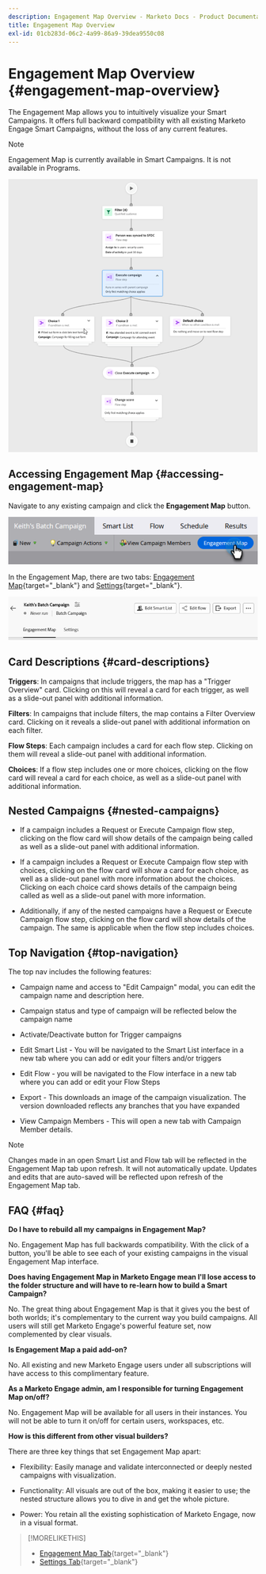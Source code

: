 ```yaml
---
description: Engagement Map Overview - Marketo Docs - Product Documentation
title: Engagement Map Overview
exl-id: 01cb283d-06c2-4a99-86a9-39dea9550c08
---
```

# Engagement Map Overview {#engagement-map-overview}

The Engagement Map allows you to intuitively visualize your Smart Campaigns. It offers full backward compatibility with all existing Marketo Engage Smart Campaigns, without the loss of any current features.

>[!NOTE]
>
>Engagement Map is currently available in Smart Campaigns. It is not available in Programs.

   ![](assets/engagement-map-overview-1.png)

## Accessing Engagement Map {#accessing-engagement-map}

Navigate to any existing campaign and click the **Engagement Map** button.

   ![](assets/engagement-map-overview-2.png)

In the Engagement Map, there are two tabs: [Engagement Map](/help/marketo/product-docs/core-marketo-concepts/engagement-map/engagement-map-tab.md){target="_blank"} and [Settings](/help/marketo/product-docs/core-marketo-concepts/engagement-map/settings-tab.md){target="_blank"}.

   ![](assets/engagement-map-overview-3.png)

## Card Descriptions {#card-descriptions}

**Triggers**: In campaigns that include triggers, the map has a "Trigger Overview" card. Clicking on this will reveal a card for each trigger, as well as a slide-out panel with additional information.

**Filters**: In campaigns that include filters, the map contains a Filter Overview card. Clicking on it reveals a slide-out panel with additional information on each filter.

**Flow Steps**: Each campaign includes a card for each flow step. Clicking on them will reveal a slide-out panel with additional information.

**Choices**: If a flow step includes one or more choices, clicking on the flow card will reveal a card for each choice, as well as a slide-out panel with additional information.

## Nested Campaigns {#nested-campaigns}

* If a campaign includes a Request or Execute Campaign flow step, clicking on the flow card will show details of the campaign being called as well as a slide-out panel with additional information.

* If a campaign includes a Request or Execute Campaign flow step with choices, clicking on the flow card will show a card for each choice, as well as a slide-out panel with more information about the choices. Clicking on each choice card shows details of the campaign being called as well as a slide-out panel with more information.

* Additionally, if any of the nested campaigns have a Request or Execute Campaign flow step, clicking on the flow card will show details of the campaign. The same is applicable when the flow step includes choices.

## Top Navigation {#top-navigation}

The top nav includes the following features:

* Campaign name and access to "Edit Campaign" modal, you can edit the campaign name and description here.

* Campaign status and type of campaign will be reflected below the campaign name

* Activate/Deactivate button for Trigger campaigns

* Edit Smart List - You will be navigated to the Smart List interface in a new tab where you can add or edit your filters and/or triggers

* Edit Flow - you will be navigated to the Flow interface in a new tab where you can add or edit your Flow Steps

* Export - This downloads an image of the campaign visualization. The version downloaded reflects any branches that you have expanded

* View Campaign Members - This will open a new tab with Campaign Member details.

>[!NOTE]
>
>Changes made in an open Smart List and Flow tab will be reflected in the Engagement Map tab upon refresh. It will not automatically update. Updates and edits that are auto-saved will be reflected upon refresh of the Engagement Map tab.

## FAQ {#faq}

**Do I have to rebuild all my campaigns in Engagement Map?**

No. Engagement Map has full backwards compatibility. With the click of a button, you'll be able to see each of your existing campaigns in the visual Engagement Map interface.

**Does having Engagement Map in Marketo Engage mean I'll lose access to the folder structure and will have to re-learn how to build a Smart Campaign?**

No. The great thing about Engagement Map is that it gives you the best of both worlds; it's complementary to the current way you build campaigns. All users will still get Marketo Engage's powerful feature set, now complemented by clear visuals.

**Is Engagement Map a paid add-on?**

No. All existing and new Marketo Engage users under all subscriptions will have access to this complimentary feature.

**As a Marketo Engage admin, am I responsible for turning Engagement Map on/off?**

No. Engagement Map will be available for all users in their instances. You will not be able to turn it on/off for certain users, workspaces, etc.

**How is this different from other visual builders?**

There are three key things that set Engagement Map apart:

* Flexibility: Easily manage and validate interconnected or deeply nested campaigns with visualization.

* Functionality: All visuals are out of the box, making it easier to use; the nested structure allows you to dive in and get the whole picture.

* Power: You retain all the existing sophistication of Marketo Engage, now in a visual format.

>[!MORELIKETHIS]
>
>* [Engagement Map Tab](/help/marketo/product-docs/core-marketo-concepts/engagement-map/engagement-map-tab.md){target="_blank"}
>* [Settings Tab](/help/marketo/product-docs/core-marketo-concepts/engagement-map/settings-tab.md){target="_blank"}
